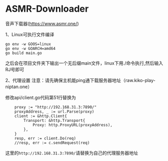 # ASMR-Downloader

音声下载器(https://www.asmr.one/)


1、Linux可执行文件编译
```
go env -w GOOS=linux
go env -w GOARCH=amd64
go build main.go
```
之后会在项目文件夹下输出一个无后缀main文件，linux下用./命令执行,然后输入RJ号即可

2、代理设置
注意：请先确保主机能ping通下载服务器地址（raw.kiko-play-niptan.one）

修改api/client.go代码第51行替换为
```	//HTTP代理
	proxy := "http://192.168.31.3:7890/"
	proxyAddress, _ := url.Parse(proxy)
	client := &http.Client{
		Transport: &http.Transport{
			Proxy: http.ProxyURL(proxyAddress),
		},
	}
	resp, err := client.Do(req)
	//resp, err := c.sendRequest(req)
```  
这里的```http://192.168.31.3:7890/```请替换为自己的代理服务器地址

